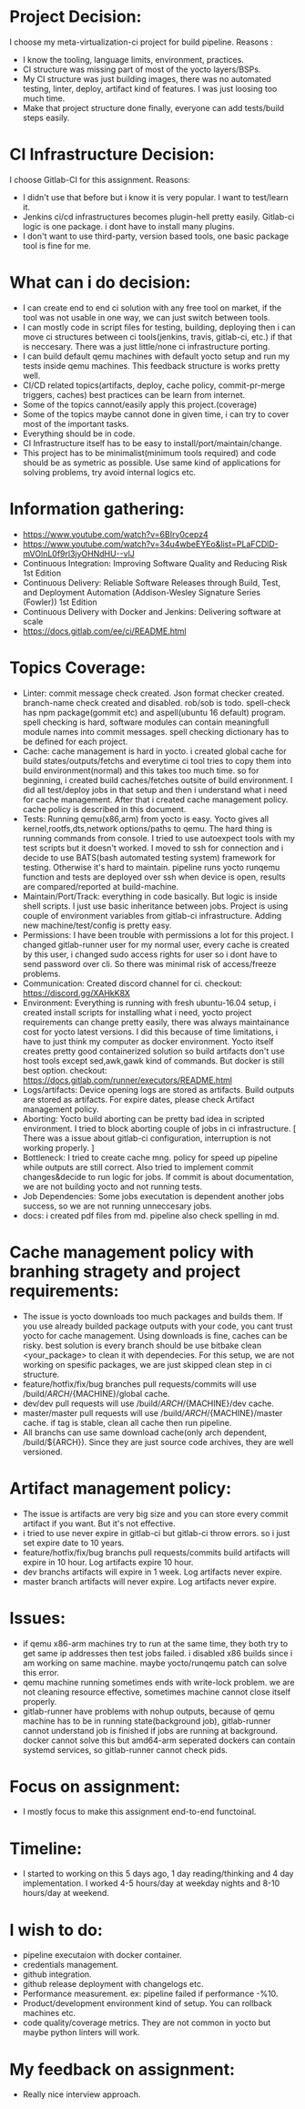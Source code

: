 Project Decision:
=================

I choose my meta-virtualization-ci project for build pipeline. Reasons :

- I know the tooling, language limits, environment, practices. 
- CI structure was missing part of most of the yocto layers/BSPs. 
- My CI structure was just building images, there was no automated testing,
linter, deploy, artifact kind of features. I was just loosing too much
time. 
- Make that project structure done finally, everyone can add
tests/build steps easily.

CI Infrastructure Decision:
===========================

I choose Gitlab-CI for this assignment. Reasons: 

- I didn't use that before but i know it is very popular. I want to test/learn it. 
- Jenkins ci/cd infrastructures becomes plugin-hell pretty easily. Gitlab-ci logic
is one package. i dont have to install many plugins. 
- I don't want to use third-party, version based tools, one basic package tool is fine for
me.

What can i do decision:
=======================

-   I can create end to end ci solution with any free tool on market, if
    the tool was not usable in one way, we can just switch
    between tools.
-   I can mostly code in script files for testing, building, deploying
    then i can move ci structures between ci tools(jenkins, travis,
    gitlab-ci, etc.) if that is neccesary. There was a just little/none
    ci infrastructure porting.
-   I can build default qemu machines with default yocto setup and run
    my tests inside qemu machines. This feedback structure is works
    pretty well.
-   CI/CD related topics(artifacts, deploy, cache policy,
    commit-pr-merge triggers, caches) best practices can be learn
    from internet.
-   Some of the topics cannot/easily apply this project.(coverage)
-   Some of the topics maybe cannot done in given time, i can try to
    cover most of the important tasks.
-   Everything should be in code.
-   CI Infrastructure itself has to be easy
    to install/port/maintain/change.
-   This project has to be minimalist(minimum tools required) and code
    should be as symetric as possible. Use same kind of applications for
    solving problems, try avoid internal logics etc.

Information gathering:
======================

-   https://www.youtube.com/watch?v=6BIry0cepz4
-   https://www.youtube.com/watch?v=34u4wbeEYEo&list=PLaFCDlD-mVOlnL0f9rl3jyOHNdHU--vlJ
-   Continuous Integration: Improving Software Quality and Reducing Risk
    1st Edition
-   Continuous Delivery: Reliable Software Releases through Build, Test,
    and Deployment Automation (Addison-Wesley Signature Series (Fowler))
    1st Edition
-   Continuous Delivery with Docker and Jenkins: Delivering software at
    scale
-   https://docs.gitlab.com/ee/ci/README.html

Topics Coverage:
================

-   Linter: commit message check created. Json format checker created.
    branch-name check created and disabled. rob/sob is todo. spell-check
    has npm package(gommit etc) and aspell(ubuntu 16 default) program.
    spell checking is hard, software modules can contain meaningfull
    module names into commit messages. spell checking dictionary has to
    be defined for each project.
-   Cache: cache management is hard in yocto. i created global cache for
    build states/outputs/fetchs and everytime ci tool tries to copy them
    into build environment(normal) and this takes too much time. so for
    beginning, i created build caches/fetches outsite of
    build environment. I did all test/deploy jobs in that setup and then
    i understand what i need for cache management. After that i created
    cache management policy. cache policy is described in this document.
-   Tests: Running qemu(x86,arm) from yocto is easy. Yocto gives all
    kernel,rootfs,dts,network options/paths to qemu. The hard thing is
    running commands from console. I tried to use autoexpect tools with
    my test scripts but it doesn't worked. I moved to ssh for connection
    and i decide to use BATS(bash automated testing system) framework
    for testing. Otherwise it's hard to maintain. pipeline runs yocto
    runqemu function and tests are deployed over ssh when device is
    open, results are compared/reported at build-machine.
-   Maintain/Port/Track: everything in code basically. But logic is
    inside shell scripts. I just use basic inheritance between jobs.
    Project is using couple of environment variables from
    gitlab-ci infrastructure. Adding new machine/test/config is
    pretty easy.
-   Permissions: I have been trouble with permissions a lot for
    this project. I changed gitlab-runner user for my normal user, every
    cache is created by this user, i changed sudo access rights for user
    so i dont have to send password over cli. So there was minimal risk
    of access/freeze problems.
-   Communication: Created discord channel for ci. checkout:
    https://discord.gg/XAHkK8X
-   Environment: Everything is running with fresh ubuntu-16.04 setup, i
    created install scripts for installing what i need, yocto project
    requirements can change pretty easily, there was always maintainance
    cost for yocto latest versions. I did this because of time
    limitations, i have to just think my computer as docker environment.
    Yocto itself creates pretty good containerized solution so build
    artifacts don't use host tools except sed,awk,gawk kind of commands.
    But docker is still best option. checkout:
    https://docs.gitlab.com/runner/executors/README.html
-   Logs/artifacts: Device opening logs are stored as artifacts. Build
    outputs are stored as artifacts. For expire dates, please check
    Artifact management policy.
-   Aborting: Yocto build aborting can be pretty bad idea in
    scripted environment. I tried to block aborting couple of jobs in
    ci infrastructure. [ There was a issue about gitlab-ci configuration, interruption is not working properly. ]
-   Bottleneck: I tried to create cache mng. policy for speed up
    pipeline while outputs are still correct. Also tried to implement
    commit changes&decide to run logic for jobs. If commit is about
    documentation, we are not building yocto and not running tests.
-   Job Dependencies: Some jobs executation is dependent another jobs
    success, so we are not running unneccesary jobs.
-   docs: i created pdf files from md. pipeline also check spelling
    in md.

Cache management policy with branhing stragety and project requirements:
========================================================================

-   The issue is yocto downloads too much packages and builds them. If
    you use already builded package outputs with your code, you cant
    trust yocto for cache management. Using downloads is fine, caches
    can be risky. best solution is every branch should be use bitbake
    clean <your_package> to clean it with dependecies. For this setup,
    we are not working on spesific packages, we are just skipped clean
    step in ci structure.
-   feature/hotfix/fix/bug branches pull requests/commits will use
    /build/${ARCH}/${MACHINE}/global cache.
-   dev/dev pull requests will use /build/${ARCH}/${MACHINE}/dev cache.
-   master/master pull requests will use
    /build/${ARCH}/${MACHINE}/master cache. if tag is stable, clean all
    cache then run pipeline.
-   All branchs can use same download cache(only arch
    dependent, /build/\${ARCH}). Since they are just source code
    archives, they are well versioned.

Artifact management policy:
===========================

-   The issue is artifacts are very big size and you can store every
    commit artifact if you want. But it's not effective.
-   i tried to use never expire in gitlab-ci but gitlab-ci throw errors. so i just set expire date to 10 years.
-   feature/hotfix/fix/bug branchs pull requests/commits build artifacts
    will expire in 10 hour. Log artifacts expire 10 hour.
-   dev branchs artifacts will expire in 1 week. Log artifacts
    never expire.
-   master branch artifacts will never expire. Log artifacts
    never expire.

Issues:
=======

-   if qemu x86-arm machines try to run at the same time, they both try to get same ip addresses then test jobs failed. i disabled x86 builds since i am working on same machine. maybe yocto/runqemu patch can solve this error.
-   qemu machine running sometimes ends with write-lock problem. we are not cleaning resource effective, sometimes machine cannot close itself properly. 
-   gitlab-runner have problems with nohup outputs, because of qemu machine has to be in running state(background job), gitlab-runner cannot understand job is finished if jobs are running at background. docker cannot solve this but amd64-arm seperated dockers can contain systemd services, so gitlab-runner cannot check pids.

Focus on assignment:
====================

- I mostly focus to make this assignment end-to-end functoinal.

Timeline:
=========

- I started to working on this 5 days ago, 1 day reading/thinking and 4 day implementation. I worked 4-5 hours/day at weekday nights and 8-10 hours/day at weekend.

I wish to do:
=============

-   pipeline executaion with docker container.
-   credentials management.
-   github integration.
-   github release deployment with changelogs etc.
-   Performance measurement. ex: pipeline failed if performance -%10.
-   Product/development environment kind of setup. You can rollback
    machines etc.
-   code quality/coverage metrics. They are not common in yocto but
    maybe python linters will work.

My feedback on assignment:
==========================

-   Really nice interview approach.

